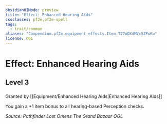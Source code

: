 ```yaml
---
obsidianUIMode: preview
title: "Effect: Enhanced Hearing Aids"
cssclasses: pf2e,pf2e-spell
tags:
  - trait/common
aliases: "Compendium.pf2e.equipment-effects.Item.T27uDXdMVc5ZFwKw"
license: OGL
---
```

# Effect: Enhanced Hearing Aids
## Level 3
### 






Granted by [[Equipment/Enhanced Hearing Aids|Enhanced Hearing Aids]]

You gain a +1 item bonus to all hearing-based Perception checks.

*Source: Pathfinder Lost Omens The Grand Bazaar*
*OGL*